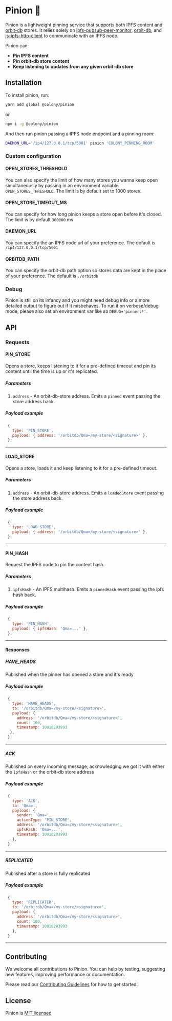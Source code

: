 <!--<div align="center">-->
<!--  <img src="/docs/img/pinion_color.svg" width="600" />-->
<!--</div>-->
<!--<div align="center">-->
<!--  <a href="https://circleci.com/gh/JoinColony/pinion">-->
<!--    <img src="https://circleci.com/gh/JoinColony/pinion.svg?style=shield" />-->
<!--  </a>-->
<!--  <a href="https://greenkeeper.io/">-->
<!--    <img src="https://badges.greenkeeper.io/JoinColony/pinion.svg" />-->
<!--  </a>-->
<!--  <a href="https://gitter.im/JoinColony/pinion">-->
<!--    <img src="https://img.shields.io/gitter/room/TechnologyAdvice/Stardust.svg" />-->
<!--  </a>-->
<!--  <a href="https://build.colony.io/">-->
<!--    <img src="https://img.shields.io/discourse/https/build.colony.io/status.svg" />-->
<!--  </a>-->
<!--</div>-->

# Pinion 📌

Pinion is a lightweight pinning service that supports both IPFS content and [orbit-db](https://github.com/orbitdb/orbit-db) stores. It relies solely on [ipfs-pubsub-peer-monitor](https://github.com/ipfs-shipyard/ipfs-pubsub-peer-monitor), [orbit-db](https://github.com/orbitdb/orbit-db), and [js-ipfs-http-client](https://github.com/ipfs/js-ipfs-http-client) to communicate with an IPFS node.

Pinion can:

- **Pin IPFS content**
- **Pin orbit-db store content**
- **Keep listening to updates from any given orbit-db store**

## Installation

To install pinion, run:

```bash
yarn add global @colony/pinion
```

or

```bash
npm i -g @colony/pinion
```

And then run pinion passing a IPFS node endpoint and a pinning room:

```bash
DAEMON_URL='/ip4/127.0.0.1/tcp/5001' pinion 'COLONY_PINNING_ROOM'
```

### Custom configuration

#### OPEN_STORES_THRESHOLD

You can also specify the limit of how many stores you wanna keep open simultaneously by passing in an environment variable `OPEN_STORES_THRESHOLD`. The limit is by default set to 1000 stores.

#### OPEN_STORE_TIMEOUT_MS

You can specify for how long pinion keeps a store open before it's closed. The limit is by default `300000` ms

#### DAEMON_URL

You can specify the an IPFS node url of your preference. The default is `/ip4/127.0.0.1/tcp/5001`

#### ORBITDB_PATH

You can specify the orbit-db path option so stores data are kept in the place of your preference. The default is `./orbitdb`

### Debug

Pinion is still on its infancy and you might need debug info or a more detailed output to figure out if it misbehaves. To run it on verbose/debug mode, please also set an environment var like so `DEBUG='pinner:*'`.

## API

### Requests

#### PIN_STORE

Opens a store, keeps listening to it for a pre-defined timeout and pin its content until the time is up or it's replicated.

##### Parameters

1.  `address` - An orbit-db-store address. Emits a `pinned` event passing the store address back.

##### Payload example

```js
 {
   type: 'PIN_STORE',
   payload: { address: '/orbitdb/Qma=/my-store/<signature>' },
 };
```

---

#### LOAD_STORE

Opens a store, loads it and keep listening to it for a pre-defined timeout.

##### Parameters

1.  `address` - An orbit-db-store address. Emits a `loadedStore` event passing the store address back.

##### Payload example

```js
 {
   type: 'LOAD_STORE',
   payload: { address: '/orbitdb/Qma=/my-store/<signature>' },
 };
```

---

#### PIN_HASH

Request the IPFS node to pin the content hash.

##### Parameters

1.  `ipfsHash` - An IPFS multihash. Emits a `pinnedHash` event passing the ipfs hash back.

##### Payload example

```js
 {
   type: 'PIN_HASH',
   payload: { ipfsHash: 'Qma=...' },
 };
```

---

#### Responses

##### HAVE_HEADS

Published when the pinner has opened a store and it's ready

##### Payload example

```js
 {
   type: 'HAVE_HEADS',
   to: '/orbitdb/Qma=/my-store/<signature>',
   payload: {
     address: '/orbitdb/Qma=/my-store/<signature>',
     count: 100,
     timestamp: 10010203993
  },
 }
```

---

##### ACK

Published on every incoming message, acknowledging we got it with either the `ipfsHash` or the orbit-db store address

##### Payload example

```js
 {
   type: 'ACK',
   to: 'Qma=',
   payload: {
     sender: 'Qma=',
     actionType: 'PIN_STORE',
     address: '/orbitdb/Qma=/my-store/<signature>',
     ipfsHash: 'Qma=...',
     timestamp: 10010203993
   },
 }
```

---

##### REPLICATED

Published after a store is fully replicated

##### Payload example

```js
 {
   type: 'REPLICATED',
   to: '/orbitdb/Qma=/my-store/<signature>',
   payload: {
     address: '/orbitdb/Qma=/my-store/<signature>',
     count: 100,
     timestamp: 10010203993
   },
 }
```

---

## Contributing

We welcome all contributions to Pinion. You can help by testing, suggesting new features, improving performance or documentation.

Please read our [Contributing Guidelines](https://github.com/JoinColony/pinion/blob/master/.github/CONTRIBUTING.md) for how to get started.

## License

Pinion is [MIT licensed](LICENSE)
